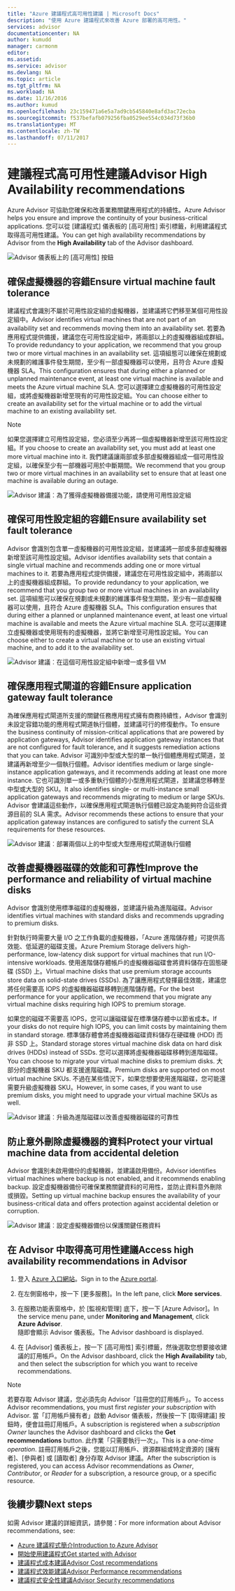 ```yaml
---
title: "Azure 建議程式高可用性建議 | Microsoft Docs"
description: "使用 Azure 建議程式來改善 Azure 部署的高可用性。"
services: advisor
documentationcenter: NA
author: kumudd
manager: carmonm
editor: 
ms.assetid: 
ms.service: advisor
ms.devlang: NA
ms.topic: article
ms.tgt_pltfrm: NA
ms.workload: NA
ms.date: 11/16/2016
ms.author: kumud
ms.openlocfilehash: 23c159471a6e5a7ad9cb545840e8afd3ac72ecba
ms.sourcegitcommit: f537befafb079256fba0529ee554c034d73f36b0
ms.translationtype: MT
ms.contentlocale: zh-TW
ms.lasthandoff: 07/11/2017
---
```

# <a name="advisor-high-availability-recommendations"></a><span data-ttu-id="9b424-103">建議程式高可用性建議</span><span class="sxs-lookup"><span data-stu-id="9b424-103">Advisor High Availability recommendations</span></span>

<span data-ttu-id="9b424-104">Azure Advisor 可協助您確保和改善業務關鍵應用程式的持續性。</span><span class="sxs-lookup"><span data-stu-id="9b424-104">Azure Advisor helps you ensure and improve the continuity of your business-critical applications.</span></span> <span data-ttu-id="9b424-105">您可以從 [建議程式] 儀表板的 [高可用性] 索引標籤，利用建議程式取得高可用性建議。</span><span class="sxs-lookup"><span data-stu-id="9b424-105">You can get high availability recommendations by Advisor from the **High Availability** tab of the Advisor dashboard.</span></span>

![Advisor 儀表板上的 [高可用性] 按鈕](./media/advisor-high-availability-recommendations/advisor-high-availability-tab.png)


## <a name="ensure-virtual-machine-fault-tolerance"></a><span data-ttu-id="9b424-107">確保虛擬機器的容錯</span><span class="sxs-lookup"><span data-stu-id="9b424-107">Ensure virtual machine fault tolerance</span></span>

<span data-ttu-id="9b424-108">建議程式會識別不屬於可用性設定組的虛擬機器，並建議將它們移至某個可用性設定組中。</span><span class="sxs-lookup"><span data-stu-id="9b424-108">Advisor identifies virtual machines that are not part of an availability set and recommends moving them into an availability set.</span></span> <span data-ttu-id="9b424-109">若要為應用程式提供備援，建議您在可用性設定組中，將兩部以上的虛擬機器組成群組。</span><span class="sxs-lookup"><span data-stu-id="9b424-109">To provide redundancy to your application, we recommend that you group two or more virtual machines in an availability set.</span></span> <span data-ttu-id="9b424-110">這項組態可以確保在規劃或未規劃的維護事件發生期間，至少有一部虛擬機器可以使用，且符合 Azure 虛擬機器 SLA。</span><span class="sxs-lookup"><span data-stu-id="9b424-110">This configuration ensures that during either a planned or unplanned maintenance event, at least one virtual machine is available and meets the Azure virtual machine SLA.</span></span> <span data-ttu-id="9b424-111">您可以選擇建立虛擬機器的可用性設定組，或將虛擬機器新增至現有的可用性設定組。</span><span class="sxs-lookup"><span data-stu-id="9b424-111">You can choose either to create an availability set for the virtual machine or to add the virtual machine to an existing availability set.</span></span>

> [!NOTE]
> <span data-ttu-id="9b424-112">如果您選擇建立可用性設定組，您必須至少再將一個虛擬機器新增至該可用性設定組。</span><span class="sxs-lookup"><span data-stu-id="9b424-112">If you choose to create an availability set, you must add at least one more virtual machine into it.</span></span> <span data-ttu-id="9b424-113">我們建議讓兩部或多部虛擬機器組成一個可用性設定組，以確保至少有一部機器可用於中斷期間。</span><span class="sxs-lookup"><span data-stu-id="9b424-113">We recommend that you group two or more virtual machines in an availability set to ensure that at least one machine is available during an outage.</span></span>

![Advisor 建議︰為了獲得虛擬機器備援功能，請使用可用性設定組](./media/advisor-high-availability-recommendations/advisor-high-availability-create-availability-set.png)

## <a name="ensure-availability-set-fault-tolerance"></a><span data-ttu-id="9b424-115">確保可用性設定組的容錯</span><span class="sxs-lookup"><span data-stu-id="9b424-115">Ensure availability set fault tolerance</span></span> 

<span data-ttu-id="9b424-116">Advisor 會識別包含單一虛擬機器的可用性設定組，並建議將一部或多部虛擬機器新增至該可用性設定組。</span><span class="sxs-lookup"><span data-stu-id="9b424-116">Advisor identifies availability sets that contain a single virtual machine and recommends adding one or more virtual machines to it.</span></span> <span data-ttu-id="9b424-117">若要為應用程式提供備援，建議您在可用性設定組中，將兩部以上的虛擬機器組成群組。</span><span class="sxs-lookup"><span data-stu-id="9b424-117">To provide redundancy to your application, we recommend that you group two or more virtual machines in an availability set.</span></span> <span data-ttu-id="9b424-118">這項組態可以確保在規劃或未規劃的維護事件發生期間，至少有一部虛擬機器可以使用，且符合 Azure 虛擬機器 SLA。</span><span class="sxs-lookup"><span data-stu-id="9b424-118">This configuration ensures that during either a planned or unplanned maintenance event, at least one virtual machine is available and meets the Azure virtual machine SLA.</span></span> <span data-ttu-id="9b424-119">您可以選擇建立虛擬機器或使用現有的虛擬機器，並將它新增至可用性設定組。</span><span class="sxs-lookup"><span data-stu-id="9b424-119">You can choose either to create a virtual machine or to use an existing virtual machine, and to add it to the availability set.</span></span>  

![Advisor 建議︰在這個可用性設定組中新增一或多個 VM](./media/advisor-high-availability-recommendations/advisor-high-availability-add-vm-to-availability-set.png)


## <a name="ensure-application-gateway-fault-tolerance"></a><span data-ttu-id="9b424-121">確保應用程式閘道的容錯</span><span class="sxs-lookup"><span data-stu-id="9b424-121">Ensure application gateway fault tolerance</span></span>
<span data-ttu-id="9b424-122">為確保應用程式閘道所支援的關鍵任務應用程式擁有商務持續性，Advisor 會識別未設定容錯功能的應用程式閘道執行個體，並建議可行的修復動作。</span><span class="sxs-lookup"><span data-stu-id="9b424-122">To ensure the business continuity of mission-critical applications that are powered by application gateways, Advisor identifies application gateway instances that are not configured for fault tolerance, and it suggests remediation actions that you can take.</span></span> <span data-ttu-id="9b424-123">Advisor 可識別中型或大型的單一執行個體應用程式閘道，並建議再新增至少一個執行個體。</span><span class="sxs-lookup"><span data-stu-id="9b424-123">Advisor identifies medium or large single-instance application gateways, and it recommends adding at least one more instance.</span></span> <span data-ttu-id="9b424-124">它也可識別單一或多重執行個體的小型應用程式閘道，並建議您移轉至中型或大型的 SKU。</span><span class="sxs-lookup"><span data-stu-id="9b424-124">It also identifies single- or multi-instance small application gateways and recommends migrating to medium or large SKUs.</span></span> <span data-ttu-id="9b424-125">Advisor 會建議這些動作，以確保應用程式閘道執行個體已設定為能夠符合這些資源目前的 SLA 需求。</span><span class="sxs-lookup"><span data-stu-id="9b424-125">Advisor recommends these actions to ensure that your application gateway instances are configured to satisfy the current SLA requirements for these resources.</span></span>

![Advisor 建議︰部署兩個以上的中型或大型應用程式閘道執行個體](./media/advisor-high-availability-recommendations/advisor-high-availability-application-gateway.png)

## <a name="improve-the-performance-and-reliability-of-virtual-machine-disks"></a><span data-ttu-id="9b424-127">改善虛擬機器磁碟的效能和可靠性</span><span class="sxs-lookup"><span data-stu-id="9b424-127">Improve the performance and reliability of virtual machine disks</span></span>

<span data-ttu-id="9b424-128">Advisor 會識別使用標準磁碟的虛擬機器，並建議升級為進階磁碟。</span><span class="sxs-lookup"><span data-stu-id="9b424-128">Advisor identifies virtual machines with standard disks and recommends upgrading to premium disks.</span></span>
 
<span data-ttu-id="9b424-129">針對執行時需要大量 I/O 之工作負載的虛擬機器，「Azure 進階儲存體」可提供高效能、低延遲的磁碟支援。</span><span class="sxs-lookup"><span data-stu-id="9b424-129">Azure Premium Storage delivers high-performance, low-latency disk support for virtual machines that run I/O-intensive workloads.</span></span> <span data-ttu-id="9b424-130">使用進階儲存體帳戶的虛擬機器磁碟會將資料儲存在固態硬碟 (SSD) 上。</span><span class="sxs-lookup"><span data-stu-id="9b424-130">Virtual machine disks that use premium storage accounts store data on solid-state drives (SSDs).</span></span> <span data-ttu-id="9b424-131">為了讓應用程式發揮最佳效能，建議您將任何需要高 IOPS 的虛擬機器磁碟移轉到進階儲存體。</span><span class="sxs-lookup"><span data-stu-id="9b424-131">For the best performance for your application, we recommend that you migrate any virtual machine disks requiring high IOPS to premium storage.</span></span> 

<span data-ttu-id="9b424-132">如果您的磁碟不需要高 IOPS，您可以讓磁碟留在標準儲存體中以節省成本。</span><span class="sxs-lookup"><span data-stu-id="9b424-132">If your disks do not require high IOPS, you can limit costs by maintaining them in standard storage.</span></span> <span data-ttu-id="9b424-133">標準儲存體會將虛擬機器磁碟資料儲存在硬碟機 (HDD) 而非 SSD 上。</span><span class="sxs-lookup"><span data-stu-id="9b424-133">Standard storage stores virtual machine disk data on hard disk drives (HDDs) instead of SSDs.</span></span> <span data-ttu-id="9b424-134">您可以選擇將虛擬機器磁碟移轉到進階磁碟。</span><span class="sxs-lookup"><span data-stu-id="9b424-134">You can choose to migrate your virtual machine disks to premium disks.</span></span> <span data-ttu-id="9b424-135">大部分的虛擬機器 SKU 都支援進階磁碟。</span><span class="sxs-lookup"><span data-stu-id="9b424-135">Premium disks are supported on most virtual machine SKUs.</span></span> <span data-ttu-id="9b424-136">不過在某些情況下，如果您想要使用進階磁碟，您可能還需要升級虛擬機器 SKU。</span><span class="sxs-lookup"><span data-stu-id="9b424-136">However, in some cases, if you want to use premium disks, you might need to upgrade your virtual machine SKUs as well.</span></span>

![Advisor 建議︰升級為進階磁碟以改善虛擬機器磁碟的可靠性](./media/advisor-high-availability-recommendations/advisor-high-availability-upgrade-to-premium-disks.png)

## <a name="protect-your-virtual-machine-data-from-accidental-deletion"></a><span data-ttu-id="9b424-138">防止意外刪除虛擬機器的資料</span><span class="sxs-lookup"><span data-stu-id="9b424-138">Protect your virtual machine data from accidental deletion</span></span>
<span data-ttu-id="9b424-139">Advisor 會識別未啟用備份的虛擬機器，並建議啟用備份。</span><span class="sxs-lookup"><span data-stu-id="9b424-139">Advisor identifies virtual machines where backup is not enabled, and it recommends enabling backup.</span></span> <span data-ttu-id="9b424-140">設定虛擬機器備份可確保業務關鍵資料的可用性，並防止資料意外刪除或損毀。</span><span class="sxs-lookup"><span data-stu-id="9b424-140">Setting up virtual machine backup ensures the availability of your business-critical data and offers protection against accidental deletion or corruption.</span></span>

![Advisor 建議︰設定虛擬機器備份以保護關鍵任務資料](./media/advisor-high-availability-recommendations/advisor-high-availability-virtual-machine-backup.png)

## <a name="access-high-availability-recommendations-in-advisor"></a><span data-ttu-id="9b424-142">在 Advisor 中取得高可用性建議</span><span class="sxs-lookup"><span data-stu-id="9b424-142">Access high availability recommendations in Advisor</span></span>

1. <span data-ttu-id="9b424-143">登入 [Azure 入口網站](https://portal.azure.com)。</span><span class="sxs-lookup"><span data-stu-id="9b424-143">Sign in to the [Azure portal](https://portal.azure.com).</span></span>

2. <span data-ttu-id="9b424-144">在左側窗格中，按一下 [更多服務]。</span><span class="sxs-lookup"><span data-stu-id="9b424-144">In the left pane, click **More services**.</span></span>

3. <span data-ttu-id="9b424-145">在服務功能表窗格中，於 [監視和管理] 底下，按一下 [Azure Advisor]。</span><span class="sxs-lookup"><span data-stu-id="9b424-145">In the service menu pane, under **Monitoring and Management**, click **Azure Advisor**.</span></span>  
 <span data-ttu-id="9b424-146">隨即會顯示 Advisor 儀表板。</span><span class="sxs-lookup"><span data-stu-id="9b424-146">The Advisor dashboard is displayed.</span></span>

4. <span data-ttu-id="9b424-147">在 [Advisor] 儀表板上，按一下 [高可用性] 索引標籤，然後選取您想要接收建議的訂用帳戶。</span><span class="sxs-lookup"><span data-stu-id="9b424-147">On the Advisor dashboard, click the **High Availability** tab, and then select the subscription for which you want to receive recommendations.</span></span>

> [!NOTE]
> <span data-ttu-id="9b424-148">若要存取 Advisor 建議，您必須先向 Advisor「註冊您的訂用帳戶」。</span><span class="sxs-lookup"><span data-stu-id="9b424-148">To access Advisor recommendations, you must first *register your subscription* with Advisor.</span></span> <span data-ttu-id="9b424-149">當「訂用帳戶擁有者」啟動 Advisor 儀表板，然後按一下 [取得建議] 按鈕時，便會註冊訂用帳戶。</span><span class="sxs-lookup"><span data-stu-id="9b424-149">A subscription is registered when a *subscription Owner* launches the Advisor dashboard and clicks the **Get recommendations** button.</span></span> <span data-ttu-id="9b424-150">此作業「只需要執行一次」。</span><span class="sxs-lookup"><span data-stu-id="9b424-150">This is a *one-time operation*.</span></span> <span data-ttu-id="9b424-151">註冊訂用帳戶之後，您能以訂用帳戶、資源群組或特定資源的 [擁有者]、[參與者] 或 [讀取者] 身分存取 Advisor 建議。</span><span class="sxs-lookup"><span data-stu-id="9b424-151">After the subscription is registered, you can access Advisor recommendations as *Owner*, *Contributor*, or *Reader* for a subscription, a resource group, or a specific resource.</span></span>

## <a name="next-steps"></a><span data-ttu-id="9b424-152">後續步驟</span><span class="sxs-lookup"><span data-stu-id="9b424-152">Next steps</span></span>

<span data-ttu-id="9b424-153">如需 Advisor 建議的詳細資訊，請參閱：</span><span class="sxs-lookup"><span data-stu-id="9b424-153">For more information about Advisor recommendations, see:</span></span>
* [<span data-ttu-id="9b424-154">Azure 建議程式簡介</span><span class="sxs-lookup"><span data-stu-id="9b424-154">Introduction to Azure Advisor</span></span>](advisor-overview.md)
* [<span data-ttu-id="9b424-155">開始使用建議程式</span><span class="sxs-lookup"><span data-stu-id="9b424-155">Get started with Advisor</span></span>](advisor-get-started.md)
* [<span data-ttu-id="9b424-156">建議程式成本建議</span><span class="sxs-lookup"><span data-stu-id="9b424-156">Advisor Cost recommendations</span></span>](advisor-performance-recommendations.md)
* [<span data-ttu-id="9b424-157">建議程式效能建議</span><span class="sxs-lookup"><span data-stu-id="9b424-157">Advisor Performance recommendations</span></span>](advisor-performance-recommendations.md)
* [<span data-ttu-id="9b424-158">建議程式安全性建議</span><span class="sxs-lookup"><span data-stu-id="9b424-158">Advisor Security recommendations</span></span>](advisor-security-recommendations.md)

